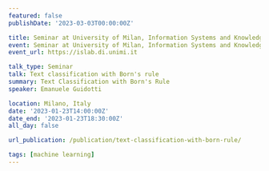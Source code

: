 ```yaml
---
featured: false
publishDate: '2023-03-03T00:00:00Z'

title: Seminar at University of Milan, Information Systems and Knowledge Management (ISLab)
event: Seminar at University of Milan, Information Systems and Knowledge Management
event_url: https://islab.di.unimi.it

talk_type: Seminar
talk: Text classification with Born's rule
summary: Text Classification with Born's Rule
speaker: Emanuele Guidotti

location: Milano, Italy
date: '2023-01-23T14:00:00Z'
date_end: '2023-01-23T18:30:00Z'
all_day: false

url_publication: /publication/text-classification-with-born-rule/

tags: [machine learning]
---
```

